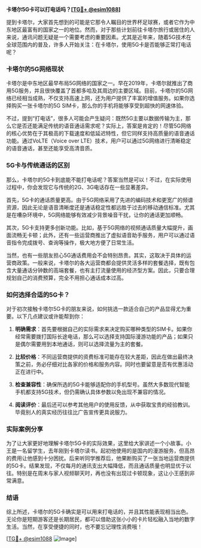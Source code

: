 **卡塔尔5G卡可以打电话吗？[[TG💪+ @esim1088](https://t.me/s/esim1088)]**

提到卡塔尔，大家首先想到的可能是它那令人瞩目的世界杯足球赛，或者它作为中东地区最富有的国家之一的地位。然而，对于那些计划前往卡塔尔旅行或居住的人来说，通讯问题无疑是一个需要考虑的重要因素。尤其是近年来，随着5G技术在全球范围内的普及，许多人开始关注：在卡塔尔，使用5G卡是否能够正常打电话呢？

### 卡塔尔的5G网络现状

卡塔尔是中东地区最早布局5G网络的国家之一。早在2019年，卡塔尔就推出了商用5G服务，并且很快覆盖了首都多哈及其周边的主要区域。目前，卡塔尔的5G网络已经相当成熟，不仅支持高速上网，还为用户提供了丰富的增值服务。如果你选择购买一张卡塔尔的5G SIM卡，那么你的手机将能够享受到超快的网速体验。

不过，提到“打电话”，很多人可能会产生疑问：既然5G主要以数据传输为主，那么它是否还能满足传统的语音通话需求呢？实际上，答案是肯定的！尽管5G网络的核心优势在于其极高的下载速度和低延迟特性，但它同样支持高质量的语音通话功能。通过VoLTE（Voice over LTE）技术，用户可以通过5G网络进行清晰稳定的语音通话，甚至还能享受高清音质。

### 5G卡与传统通话的区别

那么，卡塔尔的5G卡到底能不能打电话呢？答案当然是可以！不过，在实际使用过程中，你会发现它与传统的2G、3G电话存在一些显著差异。

首先，5G卡的通话质量更高。由于5G网络采用了先进的编码技术和更宽广的频谱资源，因此无论是语音清晰度还是通话稳定性都远胜于过去的移动通信标准。尤其是在嘈杂环境中，5G网络能够有效减少背景噪音干扰，让你的通话更加顺畅。

其次，5G卡支持更多创新功能。比如，基于5G网络的视频通话质量大幅提升，画面流畅无卡顿；此外，还有一些运营商推出了虚拟语音助手服务，用户可以通过语音指令完成拨号、查询等操作，极大地方便了日常生活。

当然，也有一些朋友担心5G通话费用会不会特别昂贵。其实，这取决于具体的运营商政策。一般来说，卡塔尔的各大运营商都会提供灵活多样的套餐选择，既有包含大量通话分钟数的高端套餐，也有主打流量使用的经济型方案。因此，只要合理规划自己的消费预算，完全不用担心通话成本过高。

### 如何选择合适的5G卡？

对于初次接触卡塔尔5G卡的朋友来说，如何挑选一款适合自己的产品显得尤为重要。以下几点建议或许能帮到你：

1. **明确需求**：首先要根据自己的实际需求来决定购买哪种类型的SIM卡。如果你经常需要拨打国际长途电话，那么可以选择支持国际漫游功能的产品；如果只是偶尔需要用到本地通话，则可以选择流量为主的套餐。

2. **比较价格**：不同运营商提供的资费标准可能存在较大差距，因此在做出最终决策之前，务必仔细对比各家的价格和服务内容。同时也要留意是否有优惠活动正在进行中。

3. **检查兼容性**：确保所选的5G卡能够适配你的手机型号。虽然大多数现代智能手机都支持5G技术，但仍需确认具体参数以免出现不兼容的情况。

4. **阅读评价**：最后还可以参考其他用户的使用反馈，从中获取宝贵的经验教训。毕竟别人的真实经历往往比广告宣传更具说服力。

### 实际案例分享

为了让大家更好地理解卡塔尔5G卡的实际效果，这里给大家讲述一个小故事。小王是一名留学生，去年刚到卡塔尔读书。起初他使用的是国内的漫游服务，但高昂的费用让他感到十分困扰。后来听同学推荐后，他果断购买了一张当地运营商提供的5G卡。结果发现，不仅每月的通讯支出大幅降低，而且通话质量也明显优于以往。特别是在周末与家人视频聊天时，再也没有出现过卡顿现象，这让小王感到非常满意。

### 结语

综上所述，卡塔尔的5G卡确实是可以用来打电话的，并且其性能表现相当出色。无论你是短期游客还是长期居民，都可以借助这张小小的卡片轻松融入当地的数字生活。当然，在享受便捷的同时，也不要忘记理性消费哦！

[[TG💪+ @esim1088](https://t.me/s/esim1088) ![Image](https://i.postimg.cc/4NQfJmqS/Snipaste-2025-05-13-00-14-12.png)]